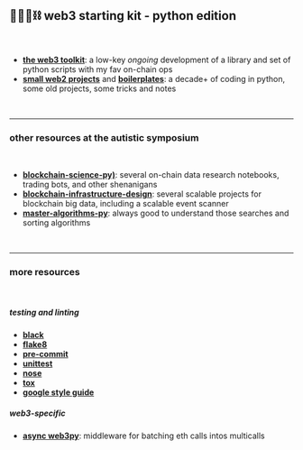 ## 🥷🏻🐍⛓️ web3 starting kit - python edition

<br>

* [**the web3 toolkit**](web3-toolkit): a low-key *ongoing* development of a library and set of python scripts with my fav on-chain ops
* [**small web2 projects**](web2-projects) and [**boilerplates**](boilerplates): a decade+ of coding in python, some old projects, some tricks and notes

<br>

----

### other resources at the autistic symposium

<br>

* [**blockchain-science-py)**](https://github.com/autistic-symposium/blockchain-science-py): several on-chain data research notebooks, trading bots, and other shenanigans
* [**blockchain-infrastructure-design**](https://github.com/autistic-symposium/blockchain-infrastructure-design): several scalable projects for blockchain big data, including a scalable event scanner
* [**master-algorithms-py**](https://github.com/autistic-symposium/master-algorithms-py): always good to understand those searches and sorting algorithms

<br>

----

### more resources

<br>

##### testing and linting

* **[black](https://github.com/psf/black)**
* **[flake8 ](https://flake8.pycqa.org/en/latest/)**
* **[pre-commit](https://pre-commit.com/)**
* **[unittest](https://docs.python.org/3/library/unittest.html)**
* **[nose](https://nose.readthedocs.io/en/latest/)**
* **[tox](https://tox.wiki/en/latest/)**
* **[google style guide](https://google.github.io/styleguide/pyguide.html)**

##### web3-specific

* **[async web3py](https://github.com/BobTheBuidler/dank_mids)**: middleware for batching eth calls intos multicalls

